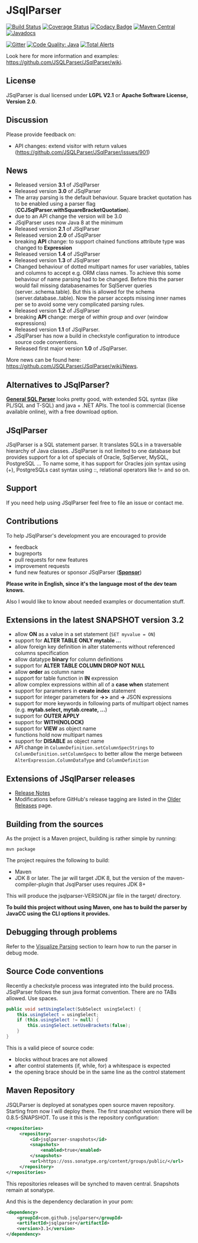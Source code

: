 # JSqlParser

[![Build Status](https://travis-ci.org/JSQLParser/JSqlParser.svg?branch=master)](https://travis-ci.org/JSQLParser/JSqlParser)   [![Coverage Status](https://coveralls.io/repos/JSQLParser/JSqlParser/badge.svg?branch=master)](https://coveralls.io/r/JSQLParser/JSqlParser?branch=master)
[![Codacy Badge](https://api.codacy.com/project/badge/Grade/00b2d91995764ae4805b55627aca8d39)](https://www.codacy.com/app/wumpz/JSqlParser?utm_source=github.com&amp;utm_medium=referral&amp;utm_content=JSQLParser/JSqlParser&amp;utm_campaign=Badge_Grade)
[![Maven Central](https://maven-badges.herokuapp.com/maven-central/com.github.jsqlparser/jsqlparser/badge.svg)](http://maven-badges.herokuapp.com/maven-central/com.github.jsqlparser/jsqlparser)
[![Javadocs](https://www.javadoc.io/badge/com.github.jsqlparser/jsqlparser.svg)](https://www.javadoc.io/doc/com.github.jsqlparser/jsqlparser)

[![Gitter](https://badges.gitter.im/JSQLParser/JSqlParser.svg)](https://gitter.im/JSQLParser/JSqlParser?utm_source=badge&utm_medium=badge&utm_campaign=pr-badge)
[![Code Quality: Java](https://img.shields.io/lgtm/grade/java/g/JSQLParser/JSqlParser.svg?logo=lgtm&logoWidth=18)](https://lgtm.com/projects/g/JSQLParser/JSqlParser/context:java)
[![Total Alerts](https://img.shields.io/lgtm/alerts/g/JSQLParser/JSqlParser.svg?logo=lgtm&logoWidth=18)](https://lgtm.com/projects/g/JSQLParser/JSqlParser/alerts)

Look here for more information and examples: https://github.com/JSQLParser/JSqlParser/wiki.

## License

JSqlParser is dual licensed under **LGPL V2.1** or **Apache Software License, Version 2.0**.

## Discussion

Please provide feedback on:

* API changes: extend visitor with return values (https://github.com/JSQLParser/JSqlParser/issues/901)

## News
* Released version **3.1** of JSqlParser
* Released version **3.0** of JSqlParser
* The array parsing is the default behaviour. Square bracket quotation has to be enabled using 
  a parser flag (**CCJSqlParser.withSquareBracketQuotation**).
* due to an API change the version will be 3.0
* JSqlParser uses now Java 8 at the minimum
* Released version **2.1** of JSqlParser
* Released version **2.0** of JSqlParser
* breaking **API** change: to support chained functions attribute type was changed to **Expression**
* Released version **1.4** of JSqlParser
* Released version **1.3** of JSqlParser
* Changed behaviour of dotted multipart names for user variables, tables and columns to accept e.g. ORM class names. To achieve this some behaviour of name parsing had to be changed. Before this the parser would fail missing databasenames for SqlServer queries (server..schema.table). But this is allowed for the schema (server.database..table). Now the parser accepts missing inner names per se to avoid some very complicated parsing rules.
* Released version **1.2** of JSqlParser
* breaking **API** change: merge of *within group* and *over* (window expressions)
* Released version **1.1** of JSqlParser. 
* JSqlParser has now a build in checkstyle configuration to introduce source code conventions.
* Released first major version **1.0** of JSqlParser. 

More news can be found here: https://github.com/JSQLParser/JSqlParser/wiki/News.

## Alternatives to JSqlParser?
[**General SQL Parser**](http://www.sqlparser.com/features/introduce.php?utm_source=github-jsqlparser&utm_medium=text-general) looks pretty good, with extended SQL syntax (like PL/SQL and T-SQL) and java + .NET APIs. The tool is commercial (license available online), with a free download option.

## JSqlParser

JSqlParser is a SQL statement parser. It translates SQLs in a traversable hierarchy of Java classes. JSqlParser is not limited to one database but provides support for a lot of specials of Oracle, SqlServer, MySQL, PostgreSQL ... To name some, it has support for Oracles join syntax using (+), PostgreSQLs cast syntax using ::, relational operators like != and so on.

## Support
If you need help using JSqlParser feel free to file an issue or contact me.

## Contributions
To help JSqlParser's development you are encouraged to provide 
* feedback
* bugreports
* pull requests for new features
* improvement requests
* fund new features or sponsor JSqlParser ([**Sponsor**](https://www.paypal.me/wumpz))

**Please write in English, since it's the language most of the dev team knows.**

Also I would like to know about needed examples or documentation stuff.

## Extensions in the latest SNAPSHOT version 3.2

* allow **ON** as a value in a set statement (`SET myvalue = ON`)
* support for **ALTER TABLE ONLY mytable ...**
* allow foreign key definition in alter statements without referenced columns specification
* allow datatype **binary** for column definitions
* support for **ALTER TABLE COLUMN DROP NOT NULL**
* allow **order** as column name
* support for table function in **IN** expression
* allow complex expressions within all of a **case when** statement
* support for parameters in **create index** statement
* support for integer parameters for **->>** and **->** JSON expressions
* support for more keywords in following parts of multipart object names (e.g. **mytab.select, mytab.create, ...**)
* support for **OUTER APPLY**
* support for **WITH(NOLOCK)**
* support for **VIEW** as object name
* functions hold now multipart names
* support for **DISABLE** as object name
* API change in `ColumnDefinition.setColumnSpecStrings` to `ColumnDefinition.setColumnSpecs` to better allow the merge between `AlterExpression.ColumnDataType` and `ColumnDefinition`

## Extensions of JSqlParser releases

* [Release Notes](https://github.com/JSQLParser/JSqlParser/releases)
* Modifications before GitHub's release tagging are listed in the [Older Releases](https://github.com/JSQLParser/JSqlParser/wiki/Older-Releases) page.


## Building from the sources

As the project is a Maven project, building is rather simple by running:

	mvn package
    
The project requires the following to build:
- Maven 
- JDK 8 or later. The jar will target JDK 8, but the version of the maven-compiler-plugin that JsqlParser uses requires JDK 8+

This will produce the jsqlparser-VERSION.jar file in the target/ directory.

**To build this project without using Maven, one has to build the parser by JavaCC using the CLI options it provides.**

## Debugging through problems

Refer to the [Visualize Parsing](https://github.com/JSQLParser/JSqlParser/wiki/Examples-of-SQL-parsing#visualize-parsing) section to learn how to run the parser in debug mode.

## Source Code conventions

Recently a checkstyle process was integrated into the build process. JSqlParser follows the sun java format convention. There are no TABs allowed. Use spaces.

```java
public void setUsingSelect(SubSelect usingSelect) {
    this.usingSelect = usingSelect;
    if (this.usingSelect != null) {
        this.usingSelect.setUseBrackets(false);
    }
}
```

This is a valid piece of source code:
* blocks without braces are not allowed
* after control statements (if, while, for) a whitespace is expected
* the opening brace should be in the same line as the control statement

## Maven Repository

JSQLParser is deployed at sonatypes open source maven repository. 
Starting from now I will deploy there. The first snapshot version there will be 0.8.5-SNAPSHOT.
To use it this is the repository configuration:

```xml
<repositories>
     <repository>
         <id>jsqlparser-snapshots</id>
         <snapshots>
             <enabled>true</enabled>
         </snapshots>
         <url>https://oss.sonatype.org/content/groups/public/</url>
     </repository>
</repositories>
```
This repositories releases will be synched to maven central. Snapshots remain at sonatype.

And this is the dependency declaration in your pom:
```xml
<dependency>
	<groupId>com.github.jsqlparser</groupId>
	<artifactId>jsqlparser</artifactId>
	<version>3.1</version>
</dependency>
```

